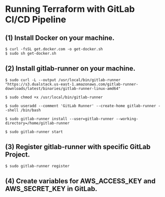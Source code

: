 # Running Terraform with GitLab CI/CD Pipeline


## (1) Install Docker on your machine.

```
$ curl -fsSL get.docker.com -o get-docker.sh
$ sudo sh get-docker.sh
```

## (2) Install gitlab-runner on your machine.


```
$ sudo curl -L --output /usr/local/bin/gitlab-runner "https://s3.dualstack.us-east-1.amazonaws.com/gitlab-runner-downloads/latest/binaries/gitlab-runner-linux-amd64"

$ sudo chmod +x /usr/local/bin/gitlab-runner

$ sudo useradd --comment 'GitLab Runner' --create-home gitlab-runner --shell /bin/bash

$ sudo gitlab-runner install --user=gitlab-runner --working-directory=/home/gitlab-runner

$ sudo gitlab-runner start
```

## (3) Register gitlab-runner with specific GitLab Project.

```
$ sudo gitlab-runner register
```

## (4) Create variables for AWS_ACCESS_KEY and AWS_SECRET_KEY in GitLab.

